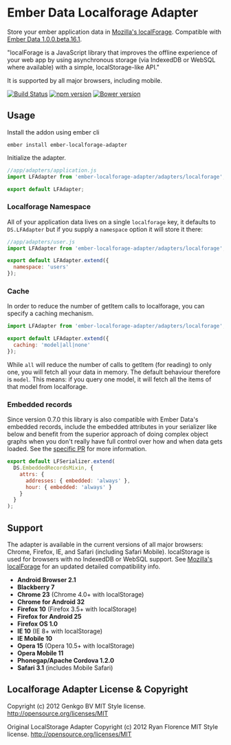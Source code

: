 Ember Data Localforage Adapter
================================

Store your ember application data in [Mozilla's localForage](https://github.com/mozilla/localForage). Compatible with [Ember Data 1.0.0.beta.16.1](https://github.com/emberjs/data).

"localForage is a JavaScript library that improves the offline experience of your web app by using asynchronous storage (via IndexedDB or WebSQL where available) with a simple, localStorage-like API."

It is supported by all major browsers, including mobile.

[![Build Status](https://travis-ci.org/genkgo/ember-localforage-adapter.png?branch=master)](https://travis-ci.org/genkgo/ember-localforage-adapter)
[![npm version](https://badge.fury.io/js/ember-localforage-adapter.svg)](http://badge.fury.io/js/ember-localforage-adapter)
[![Bower version](https://badge.fury.io/bo/ember-localforage-adapter.svg)](http://badge.fury.io/bo/ember-localforage-adapter)

Usage
-----

Install the addon using ember cli

```
ember install ember-localforage-adapter
```

Initialize the adapter.

```js
//app/adapters/application.js
import LFAdapter from 'ember-localforage-adapter/adapters/localforage';

export default LFAdapter;
```

### Localforage Namespace

All of your application data lives on a single `localforage` key, it defaults to `DS.LFAdapter` but if you supply a `namespace` option it will store it there:

```js
//app/adapters/user.js
import LFAdapter from 'ember-localforage-adapter/adapters/localforage';

export default LFAdapter.extend({
  namespace: 'users'
});
```

### Cache

In order to reduce the number of getItem calls to localforage, you can specify a caching mechanism.

```js
import LFAdapter from 'ember-localforage-adapter/adapters/localforage';

export default LFAdapter.extend({
  caching: 'model|all|none'
});
```

While `all` will reduce the number of calls to getItem (for reading) to only one, you will fetch all your data in memory. The default
behaviour therefore is `model`. This means: if you query one model, it will fetch all the items of that model from localforage.

### Embedded records

Since version 0.7.0 this library is also compatible with Ember Data's embedded records, include the embedded attributes in your
serializer like below and benefit from the superior approach of doing complex object graphs when you don't really have full control over how and when data gets loaded. See the [specific PR](https://github.com/genkgo/ember-localforage-adapter/pull/24) for more information.

```js
export default LFSerializer.extend(
  DS.EmbeddedRecordsMixin, {
    attrs: {
      addresses: { embedded: 'always' },
      hour: { embedded: 'always' }
    }
  }
);
```

Support
----

The adapter is available in the current versions of all major browsers: Chrome, Firefox, IE, and Safari (including Safari Mobile). localStorage is used for browsers with no IndexedDB or WebSQL support. See [Mozilla's localForage](https://github.com/mozilla/localForage) for an updated detailed compatibility info.

* **Android Browser 2.1** 
* **Blackberry 7**
* **Chrome 23** (Chrome 4.0+ with localStorage)
* **Chrome for Android 32**
* **Firefox 10** (Firefox 3.5+ with localStorage)
* **Firefox for Android 25**
* **Firefox OS 1.0**
* **IE 10** (IE 8+ with localStorage)
* **IE Mobile 10**
* **Opera 15** (Opera 10.5+ with localStorage)
* **Opera Mobile 11**
* **Phonegap/Apache Cordova 1.2.0**
* **Safari 3.1** (includes Mobile Safari)

Localforage Adapter License & Copyright
--------------------------------------------------

Copyright (c) 2012 Genkgo BV
MIT Style license. http://opensource.org/licenses/MIT

Original LocalStorage Adapter
Copyright (c) 2012 Ryan Florence
MIT Style license. http://opensource.org/licenses/MIT
